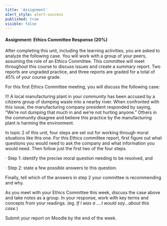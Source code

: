 ```yaml
---
title: 'Assignment'
alert_style: alert-success
published: true
visible: false
---
```


#### Assignment: Ethics Committee Response (20%)

After completing this unit, including the learning activities, you are asked to
analyze the following case. You will work with a group of your peers, assuming the role of an Ethics
Committee. This committee will meet throughout this course to
discuss issues and create a summary report. Two reports are ungraded practice, and three reports are graded for a total of 45% of your course grade.

For this first Ethics Committee meeting, you will discuss the following case:

!!! A local manufacturing plant in your community has been accused by a citizens group of dumping waste into a nearby river. When confronted with this issue, the manufacturing company president responded by saying, “We’re not dumping that much in and we’re not hurting anyone.” Others in the community disagree and believe this practice by the manufacturing plant is harming the environment.

In topic 2 of this unit, four steps are set out for working through moral situations like this one. For this Ethics committee report, first figure out what questions you would need to ask the company and what information you would need. Then follow just the first two of the four steps.

· Step 1: identify the precise moral question needing to be resolved, and

· Step 2: state a few possible answers to this question.

Finally, tell which of the answers in step 2 your committee is recommending and why.

As you meet with your Ethics Committee this week, discuss the case above and
take notes as a group. In your response, work with key terms and concepts from
your readings. (eg. *If I was a ….I would say...about this case.*)

Submit your report on Moodle by the end of the week.
